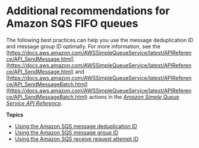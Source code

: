 # Additional recommendations for Amazon SQS FIFO queues<a name="sqs-additional-fifo-queue-recommendations"></a>

The following best practices can help you use the message deduplication ID and message group ID optimally\. For more information, see the [https://docs.aws.amazon.com/AWSSimpleQueueService/latest/APIReference/API_SendMessage.html](https://docs.aws.amazon.com/AWSSimpleQueueService/latest/APIReference/API_SendMessage.html) and [https://docs.aws.amazon.com/AWSSimpleQueueService/latest/APIReference/API_SendMessageBatch.html](https://docs.aws.amazon.com/AWSSimpleQueueService/latest/APIReference/API_SendMessageBatch.html) actions in the *[Amazon Simple Queue Service API Reference](https://docs.aws.amazon.com/AWSSimpleQueueService/latest/APIReference/)*\.

**Topics**
+ [Using the Amazon SQS message deduplication ID](using-messagededuplicationid-property.md)
+ [Using the Amazon SQS message group ID](using-messagegroupid-property.md)
+ [Using the Amazon SQS receive request attempt ID](using-receiverequestattemptid-request-parameter.md)